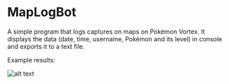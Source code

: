 # MapLogBot

A simple program that logs captures on maps on Pokémon Vortex.
It displays the data (date, time, username, Pokémon and its level) in console and exports it to a text file.

Example results:

![alt text](http://i.imgur.com/twiNHhE.png)
